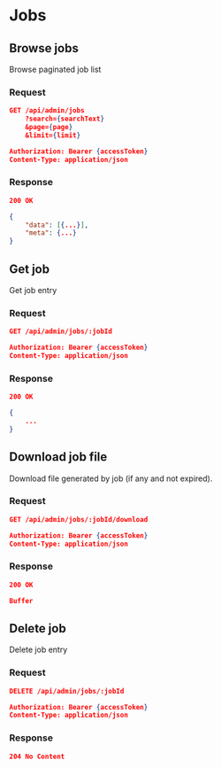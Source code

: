 # Jobs

## Browse jobs

Browse paginated job list

### Request

```json
GET /api/admin/jobs
    ?search={searchText}
    &page={page}
    &limit={limit}

Authorization: Bearer {accessToken}
Content-Type: application/json
```

### Response

```json
200 OK

{
    "data": [{...}],
    "meta": {...}
}
```

## Get job

Get job entry

### Request

```json
GET /api/admin/jobs/:jobId

Authorization: Bearer {accessToken}
Content-Type: application/json
```

### Response

```json
200 OK

{
    ...
}
```

## Download job file

Download file generated by job (if any and not expired).

### Request

```json
GET /api/admin/jobs/:jobId/download

Authorization: Bearer {accessToken}
Content-Type: application/json
```

### Response

```json
200 OK

Buffer
```

## Delete job

Delete job entry

### Request

```json
DELETE /api/admin/jobs/:jobId

Authorization: Bearer {accessToken}
Content-Type: application/json
```

### Response

```json
204 No Content
```
